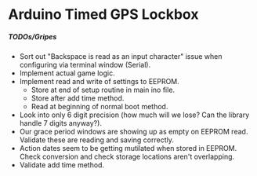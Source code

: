 # Arduino Timed GPS Lockbox

##### TODOs/Gripes
* Sort out "Backspace is read as an input character" issue when configuring via terminal window (Serial).
* Implement actual game logic.
* Implement read and write of settings to EEPROM.
	* Store at end of setup routine in main ino file.
	* Store after add time method.
	* Read at beginning of normal boot method.
* Look into only 6 digit precision (how much will we lose? Can the library handle 7 digits anyway?).
* Our grace period windows are showing up as empty on EEPROM read. Validate these are reading and saving correctly.
* Action dates seem to be getting mutilated when stored in EEPROM. Check conversion and check storage locations aren't overlapping.
* Validate add time method.